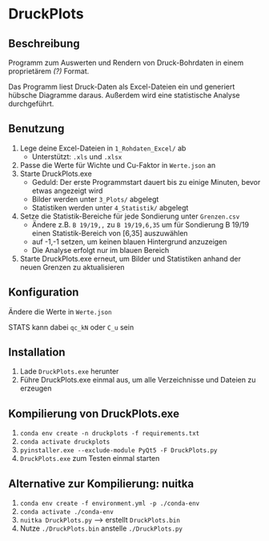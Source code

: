 # DruckPlots

## Beschreibung

Programm zum Auswerten und Rendern von Druck-Bohrdaten in einem proprietärem _(?)_ Format.

Das Programm liest Druck-Daten als Excel-Dateien ein und generiert hübsche Diagramme daraus.
Außerdem wird eine statistische Analyse durchgeführt.

## Benutzung

1. Lege deine Excel-Dateien in `1_Rohdaten_Excel/` ab
   * Unterstützt: `.xls` und `.xlsx`
2. Passe die Werte für Wichte und Cu-Faktor in `Werte.json` an
3. Starte DruckPlots.exe
    * Geduld: Der erste Programmstart dauert bis zu einige Minuten, bevor etwas angezeigt wird
    * Bilder werden unter `3_Plots/` abgelegt
    * Statistiken werden unter `4_Statistik/` abgelegt
4. Setze die Statistik-Bereiche für jede Sondierung unter `Grenzen.csv`
   * Ändere z.B. `B 19/19,,` zu `B 19/19,6,35` um für Sondierung B 19/19 einen Statistik-Bereich von [6,35] auszuwählen
   * auf -1,-1 setzen, um keinen blauen Hintergrund anzuzeigen 
   * Die Analyse erfolgt nur im blauen Bereich
6. Starte DruckPlots.exe erneut, um Bilder und Statistiken anhand der neuen Grenzen zu aktualisieren

## Konfiguration

Ändere die Werte in `Werte.json`

STATS kann dabei `qc_kN` oder `C_u` sein

## Installation

1. Lade `DruckPlots.exe` herunter
2. Führe DruckPlots.exe einmal aus, um alle Verzeichnisse und Dateien zu erzeugen

## Kompilierung von DruckPlots.exe

1. `conda env create -n druckplots -f requirements.txt`
2. `conda activate druckplots`
3. `pyinstaller.exe --exclude-module PyQt5 -F DruckPlots.py`
4. `DruckPlots.exe` zum Testen einmal starten

## Alternative zur Kompilierung: nuitka

1. `conda env create -f environment.yml -p ./conda-env`
2. `conda activate ./conda-env`
3. `nuitka DruckPlots.py` --> erstellt `DruckPlots.bin`
4. Nutze `./DruckPlots.bin` anstelle `./DruckPlots.py`

